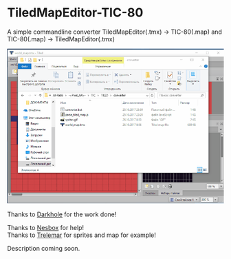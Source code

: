 # TiledMapEditor-TIC-80
A simple commandline converter TiledMapEditor(.tmx) -> TIC-80(.map) and TIC-80(.map) -> TiledMapEditor(.tmx)

![](resources/export_tiled_map.gif)

Thanks to [Darkhole](https://www.npmjs.com/~darkhole) for the work done!

Thanks to [Nesbox](https://twitter.com/nesboxcom) for help!  
Thanks to [Trelemar](https://twitter.com/trelemar) for sprites and map for example!  

Description coming soon.

